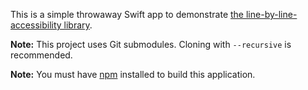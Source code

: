 This is a simple throwaway Swift app to demonstrate [the line-by-line-accessibility library](http://github.com/NYPL-Simplified/line-by-line-accessibility).

**Note:** This project uses Git submodules. Cloning with `--recursive` is recommended.

**Note:** You must have [npm](https://nodejs.org/en/download/) installed to build this application.
